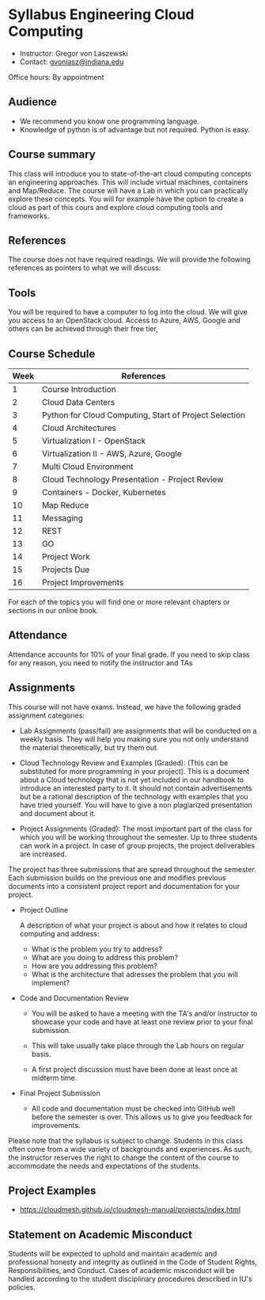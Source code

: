 # Syllabus Engineering Cloud Computing 

* Instructor: Gregor von Laszewski
* Contact: gvonlasz@indiana.edu 

Office hours: By appointment

## Audience

* We recommend you know one programming language.
* Knowledge of python is of advantage but not required. Python is easy.

## Course summary

This class will introduce you to state-of-the-art cloud computing
concepts an engineering approaches. This will include virtual machines,
containers and Map/Reduce. The course will have a Lab in which you can
practically explore these concepts. You will for example have the option
to create a cloud as part of this cours and explore cloud computing tools
and frameworks.


## References

The course does not have required readings. We will provide the
following references as pointers to what we will discuss:


## Tools

You will be required to have a computer to log into the cloud. We will
give you access to an OpenStack cloud.  Access to Azure, AWS, Google
and others can be achieved through their free tier,


## Course Schedule


| Week | References |
| ---- | ---------- |
| 1    | Course Introduction |
| 2    | Cloud Data Centers |
| 3    | Python for Cloud Computing, Start of Project Selection |
| 4    | Cloud Architectures |
| 5    | Virtualization I - OpenStack |
| 6    | Virtualization II - AWS, Azure, Google |
| 7    | Multi Cloud Environment |
| 8    | Cloud Technology Presentation - Project Review|
| 9    | Containers - Docker, Kubernetes|
| 10   | Map Reduce |
| 11   | Messaging |
| 12   | REST |
| 13   | GO  |
| 14   | Project Work |
| 15   | Projects Due |
| 16   | Project Improvements |

For each of the topics you will find one or more relevant chapters or 
sections in our online book.

## Attendance

Attendance accounts for 10% of your final grade. If you need to skip
class for any reason, you need to notify the instructor and TAs


## Assignments

This course will not have exams. Instead, we have the following graded
assignment categories:

* Lab Assignments (pass/fail) are assignments that will be
  conducted on a weekly basis. They will help you making sure you 
  not only understand the material theoretically, but try them out. 
  
* Cloud Technology Review and Examples (Graded): (This can be
  substituted for more programming in your project). This is a document
  about a Cloud technology that is not yet included in our handbook to
  introduce an interested party to it. It should not contain
  advertisements but be a rational description of the technology with
  examples that you have tried yourself. You will have to give a non
  plagiarized presentation and document about it. 

* Project Assignments (Graded): The most important part of the class for
  which you will be working throughout the semester. Up to three
  students can work in a project. In case of group projects, the project
  deliverables are increased.

The project has three submissions that are spread throughout the
semester. Each submission builds on the previous one and modifies
previous documents into a consistent project report and documentation
for your project.

* Project Outline

  A description of what your project is about and how it
  relates to cloud computing and address:
  
  * What is the problem you try to address?
  * What are you doing to address this problem?
  * How are you addressing this problem?
  * What is the architecture that adresses the problem that you will implement?
  
* Code and Documentation Review

  * You will be asked to have a meeting with the TA's and/or instructor
    to showcase your code and have at least one review prior to your
    final submission. 
  
  * This will take usually take place through the Lab hours on regular basis. 
  * A first project discussion must have been done at least once at midterm time.
  
* Final Project Submission

  * All code and documentation must be checked into GitHub well before
    the semester is over. This allows us to give you feedback for
    improvements.

Please note that the syllabus is subject to change. Students in this
class often come from a wide variety of backgrounds and experiences. As
such, the instructor reserves the right to change the content of the
course to accommodate the needs and expectations of the students.

## Project Examples

* <https://cloudmesh.github.io/cloudmesh-manual/projects/index.html>

## Statement on Academic Misconduct

Students will be expected to uphold and maintain academic and
professional honesty and integrity as outlined in the Code of Student
Rights, Responsibilities, and Conduct. Cases of academic misconduct will
be handled according to the student disciplinary procedures described in
IU's policies.
